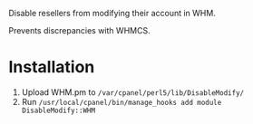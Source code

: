 Disable resellers from modifying their account in WHM.

Prevents discrepancies with WHMCS.

# Installation
1. Upload WHM.pm to `/var/cpanel/perl5/lib/DisableModify/`
2. Run `/usr/local/cpanel/bin/manage_hooks add module DisableModify::WHM`
